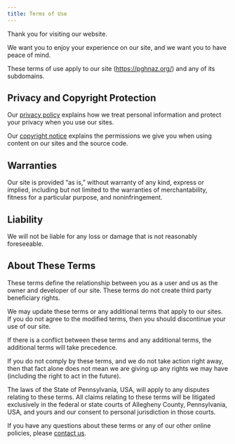 ```yaml
---
title: Terms of Use
---
```


Thank you for visiting our website.

We want you to enjoy your experience on our site, and we want you to have peace of mind.

These terms of use apply to our site (https://pghnaz.org/) and any of its subdomains.

## Privacy and Copyright Protection

Our [privacy policy](/privacy/) explains how we treat personal information and protect your privacy when you use our sites.

Our [copyright notice](/copyright/) explains the permissions we give you when using content on our sites and the source code.

## Warranties

Our site is provided “as is,” without warranty of any kind, express or implied, including but not limited to the warranties of merchantability, fitness for a particular purpose, and noninfringement.

## Liability

We will not be liable for any loss or damage that is not reasonably foreseeable.

## About These Terms

These terms define the relationship between you as a user and us as the owner and developer of our site. These terms do not create third party beneficiary rights.

We may update these terms or any additional terms that apply to our sites. If you do not agree to the modified terms, then you should discontinue your use of our site.

If there is a conflict between these terms and any additional terms, the additional terms will take precedence.

If you do not comply by these terms, and we do not take action right away, then that fact alone does not mean we are giving up any rights we may have (including the right to act in the future).

The laws of the State of Pennsylvania, USA, will apply to any disputes relating to these terms. All claims relating to these terms will be litigated exclusively in the federal or state courts of Allegheny County, Pennsylvania, USA, and yours and our consent to personal jurisdiction in those courts.

If you have any questions about these terms or any of our other online policies, please [contact us](/contact/).
